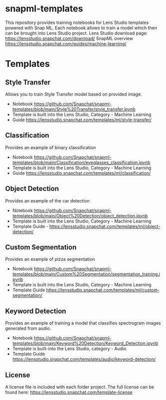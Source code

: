 # snapml-templates
This repository provides training notebooks for Lens Studio templates powered with Snap ML.
Each notebook allows to train a model which then can be brought into Lens Studio project.
Lens Studio download page: https://lensstudio.snapchat.com/download/
SnapML overview https://lensstudio.snapchat.com/guides/machine-learning/ 


# Templates 

## Style Transfer
Allows you to train Style Transfer model based on provided image. 
- Notebook https://github.com/Snapchat/snapml-templates/blob/main/Style%20Transfer/style_transfer.ipynb
- Template is built into the Lens Studio, Category - Machine Learning
- Guide https://lensstudio.snapchat.com/templates/ml/style-transfer/


## Classification
Provides an example of binary classification 
- Notebook https://github.com/Snapchat/snapml-templates/blob/main/Classification/eyeglasses_classification.ipynb
- Template is built into the Lens Studio, Category - Machine Learning
- Guide https://lensstudio.snapchat.com/templates/ml/classification/

## Object Detection 
Provides an example of the car detection  
- Notebook https://github.com/Snapchat/snapml-templates/blob/main/Object%20Detection/object_detection.ipynb
- Template is built into the Lens Studio, Category - Machine Learning
- Template Guide - https://lensstudio.snapchat.com/templates/ml/object-detection/

## Custom Segmentation 
Provides an example of pizza segmentation  
- Notebook https://github.com/Snapchat/snapml-templates/blob/main/Custom%20Segmentation/segmentation_training.ipynb
- Template is built into the Lens Studio, Category - Machine Learning
- Template Guide https://lensstudio.snapchat.com/templates/ml/custom-segmentation/

## Keyword Detection 
Provides an example of training a model that classifies spectrogram images generated from audio.
- Notebook https://github.com/Snapchat/snapml-templates/blob/main/Keyword%20Detection/Keyword_Detection.ipynb
- Template is built-into the Lens Studio, category - Audio
- Template Guide https://lensstudio.snapchat.com/templates/audio/keyword-detection/


## License
A license file is included with each folder project. The full license can be found here: https://lensstudio.snapchat.com/template-license
